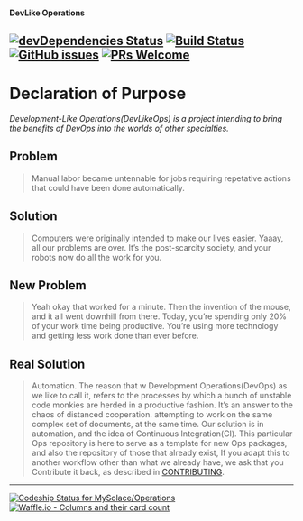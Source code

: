 #### DevLike Operations
<!--When adding a badge, make sure it is pointed at the correct branch.-->
[![devDependencies Status](https://david-dm.org/MySolace/Operations/dev-status.svg)](https://david-dm.org/MySolace/Operations#info=devDependencies)
[![Build Status](https://travis-ci.org/MySolace/Operations.svg?branch=master)](https://travis-ci.org/MySolace/Operations)
[![GitHub issues](https://img.shields.io/github/issues/MySolace/Operations.git.svg)](https://github.com/MySolace/Operations.git/issues)
[![PRs Welcome](https://img.shields.io/badge/PRs-welcome-brightgreen.svg?style=flat)](https://github.com/MySolace/Operations/pulls)
---

# Declaration of Purpose

_Development-Like Operations(DevLikeOps) is a project intending to bring the benefits of DevOps into the worlds of other specialties._

## Problem
>Manual labor became untennable for jobs requiring repetative actions that could have been done automatically.

## Solution 
>Computers were originally intended to make our lives easier. Yaaay, all our problems are over. It’s the post-scarcity society, and your robots now do all the work for you.

## New Problem
>Yeah okay that worked for a minute. Then the invention of the mouse, and it all went downhill from there. Today, you’re spending only 20% of your work time being productive. You’re using more technology and getting less work done than ever before.

## Real Solution
>Automation. The reason that w
Development Operations(DevOps)  as we like to call it, refers to the processes by which a bunch
of unstable code monkies are herded in a productive fashion. It’s an answer to the chaos of distanced cooperation. 
attempting to work on the same complex set of documents, at the same time. Our solution
is in automation, and the idea of Continuous Integration(CI). This particular Ops repository is here
to serve as a template for new Ops packages, and also the repository of those that already exist,
If you adapt this to another workflow other than what we already have, we ask that you 
Contribute it back, as described in [CONTRIBUTING](CONTRIBUTING.markdown).

---

[ ![Codeship Status for MySolace/Operations](https://app.codeship.com/projects/847e47d0-b6f6-0135-d31f-36f2b71091f8/status?branch=master)](https://app.codeship.com/projects/258729)
[![Waffle.io - Columns and their card count](https://badge.waffle.io/MySolace/Operations.svg?columns=Backlog,In%20Progress,Review,Done,Next)](https://waffle.io/MySolace/Operations)

